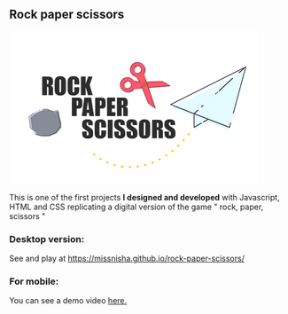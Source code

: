 ## Rock paper scissors
![rock-paper-scissors-logo](https://github.com/missnisha/rock-paper-scissors/blob/master/assets/logo.png)

This is one of the first projects **I designed and developed** with Javascript, HTML and CSS replicating a digital version of the game " rock, paper, scissors "

### Desktop version:
See and play at
https://missnisha.github.io/rock-paper-scissors/

### For mobile:
You can see a demo video [here.](https://www.behance.net/gallery/97723705/Rock-Paper-Scissors-Javascript-HTML-CSS-game)

